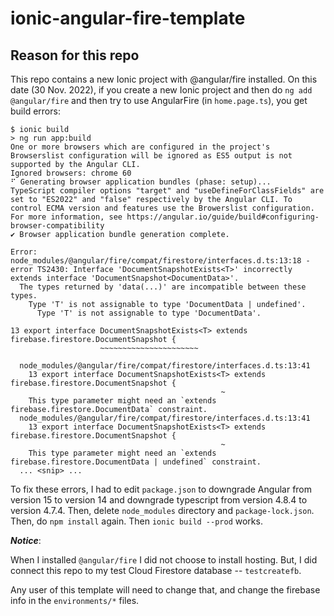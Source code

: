# ionic-angular-fire-template

## Reason for this repo

This repo contains a new Ionic project with @angular/fire installed.  On this date (30 Nov. 2022), if you create a new Ionic project and then do `ng add @angular/fire` and then try to use AngularFire (in `home.page.ts`), you get build errors:

```
$ ionic build
> ng run app:build
One or more browsers which are configured in the project's Browserslist configuration will be ignored as ES5 output is not supported by the Angular CLI.
Ignored browsers: chrome 60
⠋ Generating browser application bundles (phase: setup)...    TypeScript compiler options "target" and "useDefineForClassFields" are set to "ES2022" and "false" respectively by the Angular CLI. To control ECMA version and features use the Browerslist configuration. For more information, see https://angular.io/guide/build#configuring-browser-compatibility
✔ Browser application bundle generation complete.

Error: node_modules/@angular/fire/compat/firestore/interfaces.d.ts:13:18 - error TS2430: Interface 'DocumentSnapshotExists<T>' incorrectly extends interface 'DocumentSnapshot<DocumentData>'.
  The types returned by 'data(...)' are incompatible between these types.
    Type 'T' is not assignable to type 'DocumentData | undefined'.
      Type 'T' is not assignable to type 'DocumentData'.

13 export interface DocumentSnapshotExists<T> extends firebase.firestore.DocumentSnapshot {
                    ~~~~~~~~~~~~~~~~~~~~~~

  node_modules/@angular/fire/compat/firestore/interfaces.d.ts:13:41
    13 export interface DocumentSnapshotExists<T> extends firebase.firestore.DocumentSnapshot {
                                               ~
    This type parameter might need an `extends firebase.firestore.DocumentData` constraint.
  node_modules/@angular/fire/compat/firestore/interfaces.d.ts:13:41
    13 export interface DocumentSnapshotExists<T> extends firebase.firestore.DocumentSnapshot {
                                               ~
    This type parameter might need an `extends firebase.firestore.DocumentData | undefined` constraint.
  ... <snip> ...
```

To fix these errors, I had to edit `package.json` to downgrade Angular from version 15 to version 14 and downgrade typescript from version 4.8.4 to version 4.7.4. Then, delete `node_modules` directory and `package-lock.json`. Then, do `npm install` again. Then `ionic build --prod` works.

***Notice***:

When I installed `@angular/fire` I did not choose to install hosting. But, I did connect this repo to my test Cloud Firestore database -- `testcreatefb`.

Any user of this template will need to change that, and change the firebase info in the `environments/*` files.
